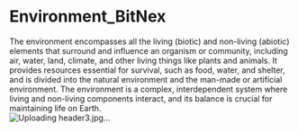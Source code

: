 # Environment_BitNex
The environment encompasses all the living (biotic) and non-living (abiotic) elements that surround and influence an organism or community, including air, water, land, climate, and other living things like plants and animals.
It provides resources essential for survival, such as food, water, and shelter, and is divided into the natural environment and the man-made or artificial environment. 
The environment is a complex, interdependent system where living and non-living components interact, and its balance is crucial for maintaining life on Earth.  
![Uploading header3.jpg…]()
